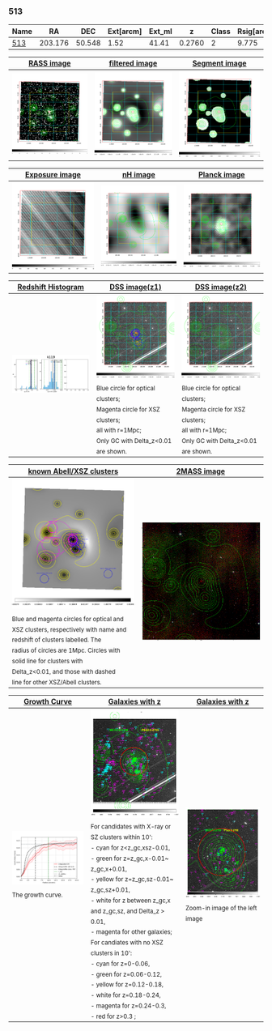 <div STYLE="page-break-after: always;"></div>

### 513

|Name          |RA          |DEC      | Ext[arcm] | Ext_ml | z    | Class| Rsig[arcmin] | CRsig[c/s] | CR500[c/s] | R500[Mpc] |L500[erg/s]|F500[erg/s/cm^2]| M500[Msun]|Tx[keV]|beta|GC(XSZ,Delta_z<0.01)| GC(OPT,Delta_z<0.01)|GC|alias|
|--------------|------------|------------|---|---|-----------|--------|------|------|----|----|----|----|----|----|----|----|----|----|---|
|[513](script/513.md)     | 203.176       | 50.548       | 1.52    | 41.41   | 0.2760 | 2   | 9.775 |0.225 |0.209 |1.297 |1.040e+45 |4.367e-12 |8.227e+14 |8.608 |0.767 |Tar, |Wen, |Tar, |k119|

|[RASS image](../image/513/513_img.pdf)|[filtered image](../image/513/513_fil.pdf)|[Segment image](../image/513/513_seg.pdf)|
|-------------------|--------------------|-------------------|
| <img src="../image/513/513_img.png" width="300">  | <img src="../image/513/513_fil.png" width="300">   | <img src="../image/513/513_seg.png" width="300">  |

|[Exposure image](../image/513/513_mex.pdf)| [nH image](../image/513/513_nh.pdf)| [Planck image](../image/513/513_p.pdf)|
|-------------------|--------------------|-------------------|
|<img src="../image/513/513_mex.png" width="300">   | <img src="../image/513/513_nh.png" width="300">    | <img src="../image/513/513_p.png" width="300"> |

|[Redshift Histogram](../image/513/513_zg.pdf) | [DSS image(z1)](../image/513/513_dss_z1.pdf)      |  [DSS image(z2)](../image/513/513_dss_z2.pdf)    |
|-------------------|--------------------|-------------------|
|<img src="../image/513/513_zg.png" width="300"> |<img src="../image/513/513_dss_z1.png" width="300"> <sub><br>Blue circle for optical clusters; <br>Magenta circle for XSZ clusters; <br>all with r=1Mpc; <br>Only GC with Delta_z<0.01 are shown. </sub>| <img src="../image/513/513_dss_z2.png" width="300"><sub><br>Blue circle for optical clusters; <br>Magenta circle for XSZ clusters; <br>all with r=1Mpc; <br>Only GC with Delta_z<0.01 are shown. </sub> |

|[known Abell/XSZ clusters](../image/513/513_m.pdf) | [2MASS image](../image/513/513_2mass.pdf)      |
|-------------------|-------------------|
|<img src=../image/513/513_m.png width="300"> <sub><br>Blue and magenta circles for optical and <br>XSZ clusters, respectively with name and <br>redshift of clusters labelled. The <br>radius of circles are 1Mpc. Circles with <br>solid line for clusters with <br>Delta_z<0.01, and those with dashed <br>line for other XSZ/Abell clusters.        </sub>|<img src="../image/513/513_2mass.png" width="300">  |

|[Growth Curve](../image/513/513_gca_all.png) |[Galaxies with z](../image/513/513_opt_ned.pdf) |[Galaxies with z](../image/513/513_opt_ned_zoom.pdf) |
|-------------------|-------------------|-------------------|
| <img src="../image/513/513_gca_all.png" width="300"> <sub><br>The growth curve.</sub>| <img src=../image/513/513_opt_ned.png width="300"> <br><sub> For candidates with X-ray or SZ clusters within 10': <br> - cyan for z<z_gc,xsz-0.01, <br> - green for z=z_gc,x-0.01~ z_gc,x+0.01, <br> - yellow for z=z_gc,sz-0.01~ z_gc,sz+0.01, <br> - white for z between z_gc,x and z_gc,sz, and Delta_z > 0.01, <br> - magenta for other galaxies; <br>For candiates with no XSZ clusters in 10': <br> - cyan for z=0-0.06, <br> - green for z=0.06-0.12, <br> - yellow for z=0.12-0.18, <br> - white for z=0.18-0.24, <br> - magenta for z=0.24-0.3, <br> - red for z>0.3 ;  </sub>|<img src=../image/513/513_opt_ned_zoom.png width="300">  <br><sub> Zoom-in image of the left image</sub>|




